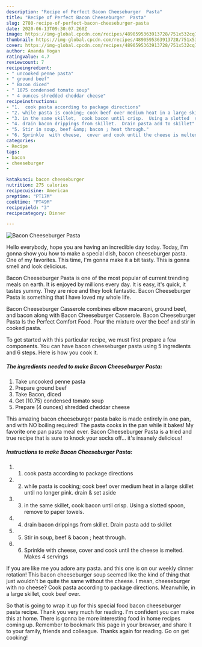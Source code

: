 ```yaml
---
description: "Recipe of Perfect Bacon Cheeseburger  Pasta"
title: "Recipe of Perfect Bacon Cheeseburger  Pasta"
slug: 2780-recipe-of-perfect-bacon-cheeseburger-pasta
date: 2020-06-13T09:30:07.260Z
image: https://img-global.cpcdn.com/recipes/4890595363913728/751x532cq70/bacon-cheeseburger-pasta-recipe-main-photo.jpg
thumbnail: https://img-global.cpcdn.com/recipes/4890595363913728/751x532cq70/bacon-cheeseburger-pasta-recipe-main-photo.jpg
cover: https://img-global.cpcdn.com/recipes/4890595363913728/751x532cq70/bacon-cheeseburger-pasta-recipe-main-photo.jpg
author: Amanda Hogan
ratingvalue: 4.7
reviewcount: 7
recipeingredient:
- " uncooked penne pasta"
- " ground beef"
- " Bacon diced"
- " 1075 condensed tomato soup"
- " 4 ounces shredded cheddar cheese"
recipeinstructions:
- "1.  cook pasta according to package directions"
- "2. while pasta is cooking; cook beef over medium heat in a large skillet until no longer pink.  drain &amp; set aside"
- "3. in the same skillet,  cook bacon until crisp.  Using a slotted  spoon,  remove to paper towels."
- "4. drain bacon drippings from skillet.  Drain pasta add to skillet"
- "5. Stir in soup, beef &amp; bacon ; heat through."
- "6. Sprinkle  with cheese,  cover and cook until the cheese is melted. Makes 4 servings"
categories:
- Recipe
tags:
- bacon
- cheeseburger
- 

katakunci: bacon cheeseburger  
nutrition: 275 calories
recipecuisine: American
preptime: "PT17M"
cooktime: "PT49M"
recipeyield: "3"
recipecategory: Dinner

---
```



![Bacon Cheeseburger  Pasta](https://img-global.cpcdn.com/recipes/4890595363913728/751x532cq70/bacon-cheeseburger-pasta-recipe-main-photo.jpg)

Hello everybody, hope you are having an incredible day today. Today, I'm gonna show you how to make a special dish, bacon cheeseburger  pasta. One of my favorites. This time, I'm gonna make it a bit tasty. This is gonna smell and look delicious.

Bacon Cheeseburger  Pasta is one of the most popular of current trending meals on earth. It is enjoyed by millions every day. It is easy, it's quick, it tastes yummy. They are nice and they look fantastic. Bacon Cheeseburger  Pasta is something that I have loved my whole life.

Bacon Cheeseburger Casserole combines elbow macaroni, ground beef, and bacon along with Bacon Cheeseburger Casserole. Bacon Cheeseburger Pasta Is the Perfect Comfort Food. Pour the mixture over the beef and stir in cooked pasta.


To get started with this particular recipe, we must first prepare a few components. You can have bacon cheeseburger  pasta using 5 ingredients and 6 steps. Here is how you cook it.

<!--inarticleads1-->

##### The ingredients needed to make Bacon Cheeseburger  Pasta:

1. Take  uncooked penne pasta
1. Prepare  ground beef
1. Take  Bacon, diced
1. Get  (10.75) condensed tomato soup
1. Prepare  (4 ounces) shredded cheddar cheese


This amazing bacon cheeseburger pasta bake is made entirely in one pan, and with NO boiling required! The pasta cooks in the pan while it bakes! My favorite one pan pasta meal ever. Bacon Cheeseburger Pasta is a tried and true recipe that is sure to knock your socks off… it&#39;s insanely delicious! 

<!--inarticleads2-->

##### Instructions to make Bacon Cheeseburger  Pasta:

1. 1.  cook pasta according to package directions
1. 2. while pasta is cooking; cook beef over medium heat in a large skillet until no longer pink.  drain &amp; set aside
1. 3. in the same skillet,  cook bacon until crisp.  Using a slotted  spoon,  remove to paper towels.
1. 4. drain bacon drippings from skillet.  Drain pasta add to skillet
1. 5. Stir in soup, beef &amp; bacon ; heat through.
1. 6. Sprinkle  with cheese,  cover and cook until the cheese is melted. Makes 4 servings


If you are like me you adore any pasta. and this one is on our weekly dinner rotation! This bacon cheeseburger soup seemed like the kind of thing that just wouldn&#39;t be quite the same without the cheese. I mean, cheeseburger with no cheese? Cook pasta according to package directions. Meanwhile, in a large skillet, cook beef over. 

So that is going to wrap it up for this special food bacon cheeseburger  pasta recipe. Thank you very much for reading. I'm confident you can make this at home. There is gonna be more interesting food in home recipes coming up. Remember to bookmark this page in your browser, and share it to your family, friends and colleague. Thanks again for reading. Go on get cooking!
